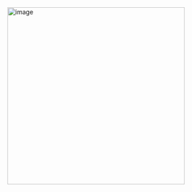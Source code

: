 <img width="400" alt="image" src="https://github.com/user-attachments/assets/4f46e67f-0f33-4f8e-bc58-f34d9156328c" />  

